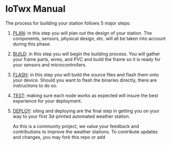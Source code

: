 # IoTwx Manual

The process for building your station follows 5 major steps:

1. [PLAN](/plan): in this step you will plan out the design of your
   station. The components, sensors, physical design, etc. will all be
   taken into account during this phase.
2. [BUILD](./build): in this step you will begin the building process.
   You will gather your frame parts, wires, and PVC and build the frame
   so it is ready for your sensors and microcontrollers.
3. [FLASH](./flash): in this step you will build the source files and
   flash them onto your device. Should you want to flash the binaries
   directly, there are instructions to do so.
4. [TEST](./test): making sure each node works as expected will insure
   the best experience for your deployment.
5. [DEPLOY](./deploy): siting and deploying are the final step in
   getting you on your way to your first 3d-printed automated weather
   station.
   
   As this is a community project, we value your feedback and contributions to improve the weather stations. 
   To contribute updates and changes, you may fork this repo or add 
